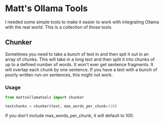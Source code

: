 # Matt's Ollama Tools

I needed some simple tools to make it easier to work with integrating Ollama with the real world. This is a collection of those tools.

## Chunker

Sometimes you need to take a bunch of text in and then spit it out in an array of chunks. This will take in a long text and then split it into chunks of up to a defined number of words. It won't ever get sentence fragments. It will overlap each chunk by one sentence. If you have a text with a bunch of poorly written run-on sentences, this might not work.

### Usage

```python
from mattsollamatools import chunker

textchunks = chunker(text, max_words_per_chunk=110)
```

If you don't include max_words_per_chunk, it will default to 100.

